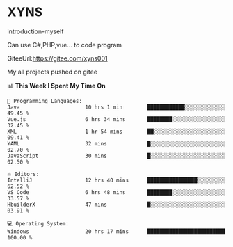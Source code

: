 # XYNS
introduction-myself

Can use C#,PHP,vue... to code program

GiteeUrl:https://gitee.com/xyns001

My all projects pushed on gitee

<!--START_SECTION:waka-->
📊 **This Week I Spent My Time On** 

```text
💬 Programming Languages: 
Java                     10 hrs 1 min        ████████████░░░░░░░░░░░░░   49.45 % 
Vue.js                   6 hrs 34 mins       ████████░░░░░░░░░░░░░░░░░   32.45 % 
XML                      1 hr 54 mins        ██░░░░░░░░░░░░░░░░░░░░░░░   09.41 % 
YAML                     32 mins             █░░░░░░░░░░░░░░░░░░░░░░░░   02.70 % 
JavaScript               30 mins             █░░░░░░░░░░░░░░░░░░░░░░░░   02.50 % 

🔥 Editors: 
IntelliJ                 12 hrs 40 mins      ████████████████░░░░░░░░░   62.52 % 
VS Code                  6 hrs 48 mins       ████████░░░░░░░░░░░░░░░░░   33.57 % 
HbuilderX                47 mins             █░░░░░░░░░░░░░░░░░░░░░░░░   03.91 % 

💻 Operating System: 
Windows                  20 hrs 17 mins      █████████████████████████   100.00 % 
```


<!--END_SECTION:waka-->
